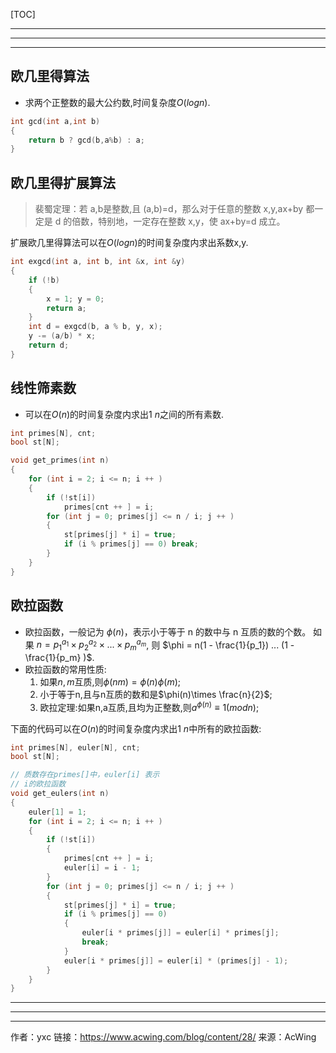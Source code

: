 [TOC]

---

---

---

## 欧几里得算法

- 求两个正整数的最大公约数,时间复杂度$O(log n)$.

```c++
int gcd(int a,int b)
{
    return b ? gcd(b,a%b) : a;
}
```

## 欧几里得扩展算法

> 裴蜀定理：若 a,b是整数,且 (a,b)=d，那么对于任意的整数 x,y,ax+by 都一定是 d 的倍数，特别地，一定存在整数 x,y，使 ax+by=d 成立。

扩展欧几里得算法可以在$O(log n)$的时间复杂度内求出系数x,y.

```c++
int exgcd(int a, int b, int &x, int &y)
{
    if (!b)
    {
        x = 1; y = 0;
        return a;
    }
    int d = exgcd(b, a % b, y, x);
    y -= (a/b) * x;
    return d;
}
```

## 线性筛素数

- 可以在$O(n)$的时间复杂度内求出$1 ~ n$之间的所有素数.

```c++
int primes[N], cnt;
bool st[N];

void get_primes(int n)
{
    for (int i = 2; i <= n; i ++ )
    {
        if (!st[i]) 
            primes[cnt ++ ] = i;
        for (int j = 0; primes[j] <= n / i; j ++ )
        {
            st[primes[j] * i] = true;
            if (i % primes[j] == 0) break;
        }
    }
}
```

## 欧拉函数

- 欧拉函数，一般记为 $ϕ(n)$，表示小于等于 n 的数中与 n 互质的数的个数。
    如果 $n = p_1^{a_1} \times p_2^{a_2} \times ... \times p_m^{a_m}$,
    则 $\phi = n(1 - \frac{1}{p_1}) ... (1 - \frac{1}{p_m} )$.
- 欧拉函数的常用性质:
    1. 如果$n,m$互质,则$\phi(nm) = \phi(n) \phi(m)$;
    2. 小于等于n,且与n互质的数和是$\phi(n)\times \frac{n}{2}$;
    3. 欧拉定理:如果n,a互质,且均为正整数,则$a^{\phi(n)} \equiv1(mod n)$;

下面的代码可以在$O(n)$的时间复杂度内求出$1 ~ n$中所有的欧拉函数:

```c++
int primes[N], euler[N], cnt;
bool st[N];

// 质数存在primes[]中，euler[i] 表示
// i的欧拉函数
void get_eulers(int n)
{
    euler[1] = 1;
    for (int i = 2; i <= n; i ++ )
    {
        if (!st[i])
        {
            primes[cnt ++ ] = i;
            euler[i] = i - 1;
        }
        for (int j = 0; primes[j] <= n / i; j ++ )
        {
            st[primes[j] * i] = true;
            if (i % primes[j] == 0)
            {
                euler[i * primes[j]] = euler[i] * primes[j];
                break;
            }
            euler[i * primes[j]] = euler[i] * (primes[j] - 1);
        }
    }
}
```



---

---

---

作者：yxc
链接：https://www.acwing.com/blog/content/28/
来源：AcWing